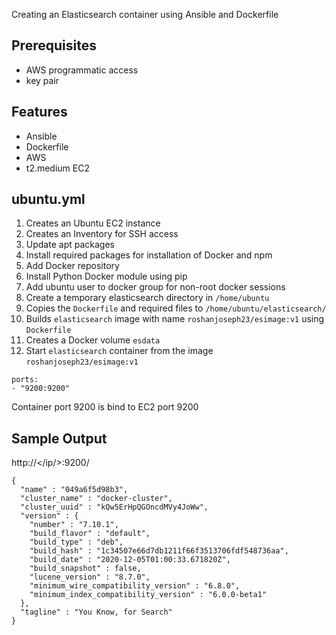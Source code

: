 Creating an Elasticsearch container using Ansible and Dockerfile

## Prerequisites

 - AWS programmatic access
 - key pair

## Features

 - Ansible
 - Dockerfile
 - AWS
 - t2.medium EC2 

## ubuntu.yml

 1. Creates an Ubuntu EC2 instance
 2. Creates an Inventory for SSH access
 3. Update apt packages
 4. Install required packages for installation of Docker and npm
 5. Add Docker repository
 6. Install Python Docker module using pip
 7. Add ubuntu user to docker group for non-root docker sessions
 8. Create a temporary elasticsearch directory in `/home/ubuntu`
 9. Copies the `Dockerfile` and required files to `/home/ubuntu/elasticsearch/`
 10. Builds `elasticsearch` image with name `roshanjoseph23/esimage:v1` using `Dockerfile`
 11. Creates a Docker volume `esdata` 
 12. Start  `elasticsearch` container from the image `roshanjoseph23/esimage:v1`

    ports:
    - "9200:9200"
Container port 9200 is bind to EC2 port 9200

## Sample Output

http://</ip/>:9200/

    {
      "name" : "049a6f5d98b3",
      "cluster_name" : "docker-cluster",
      "cluster_uuid" : "kQw5ErHpQGOncdMVy4JoWw",
      "version" : {
        "number" : "7.10.1",
        "build_flavor" : "default",
        "build_type" : "deb",
        "build_hash" : "1c34507e66d7db1211f66f3513706fdf548736aa",
        "build_date" : "2020-12-05T01:00:33.671820Z",
        "build_snapshot" : false,
        "lucene_version" : "8.7.0",
        "minimum_wire_compatibility_version" : "6.8.0",
        "minimum_index_compatibility_version" : "6.0.0-beta1"
      },
      "tagline" : "You Know, for Search"
    }
